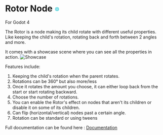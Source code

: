 
# Rotor Node ![Icon](https://github.com/Dark-Peace/godot-rotor-node/blob/main/addons/Rotor%20Node/icon.png)

For Godot 4

The Rotor is a node making its child rotate with different useful properties. Like keeping the child's rotation, rotating back and forth between 2 angles and more.

It comes with a showcase scene where you can see all the properties in action.
![Showcase](https://github.com/Dark-Peace/godot-rotor-node/blob/main/Godot_v4.0-beta17_win64_TQcBXUwlNW.gif)

Features include:

 1. Keeping the child's rotation when the parent rotates.
 2. Rotations can be 360° but also more/less
 3. Once it rotates the amount you choose, it can either loop back from the start or start rotating backward.
 4. Choose the number of rotations.
 5. You can enable the Rotor's effect on nodes that aren't its children or disable it on some of its children.
 6. Can flip (horizontal/vertical) nodes past a certain angle.
 7. Rotation can be standard or using tweens

Full documentation can be found here : [Documentation](https://docs.google.com/document/d/1y2aPsn72dOxQ-wBNGqLlQvrw9-SV_z12a1MradBglF4/edit?usp=sharing)
